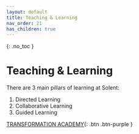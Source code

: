 ```yaml
---
layout: default
title: Teaching & Learning
nav_order: 21
has_children: true
---
```


{: .no_toc }

# Teaching & Learning

There are 3 main pillars of learning at Solent:

1. Directed Learning
1. Collaborative Learning 
1. Guided Learning

[TRANSFORMATION ACADEMY](https://learn.solent.ac.uk/course/view.php?id=37138#){: .btn .btn-purple } 
